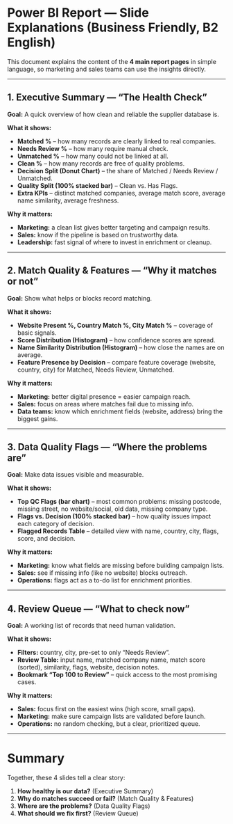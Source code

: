 # Power BI Report — Slide Explanations (Business Friendly, B2 English)

This document explains the content of the **4 main report pages** in simple language, so marketing and sales teams can use the insights directly.

---

## 1. Executive Summary — “The Health Check”
**Goal:** A quick overview of how clean and reliable the supplier database is.

**What it shows:**
- **Matched %** – how many records are clearly linked to real companies.  
- **Needs Review %** – how many require manual check.  
- **Unmatched %** – how many could not be linked at all.  
- **Clean %** – how many records are free of quality problems.  
- **Decision Split (Donut Chart)** – the share of Matched / Needs Review / Unmatched.  
- **Quality Split (100% stacked bar)** – Clean vs. Has Flags.  
- **Extra KPIs** – distinct matched companies, average match score, average name similarity, average freshness.

**Why it matters:**  
- **Marketing:** a clean list gives better targeting and campaign results.  
- **Sales:** know if the pipeline is based on trustworthy data.  
- **Leadership:** fast signal of where to invest in enrichment or cleanup.

---

## 2. Match Quality & Features — “Why it matches or not”
**Goal:** Show what helps or blocks record matching.

**What it shows:**
- **Website Present %, Country Match %, City Match %** – coverage of basic signals.  
- **Score Distribution (Histogram)** – how confidence scores are spread.  
- **Name Similarity Distribution (Histogram)** – how close the names are on average.  
- **Feature Presence by Decision** – compare feature coverage (website, country, city) for Matched, Needs Review, Unmatched.

**Why it matters:**  
- **Marketing:** better digital presence = easier campaign reach.  
- **Sales:** focus on areas where matches fail due to missing info.  
- **Data teams:** know which enrichment fields (website, address) bring the biggest gains.

---

## 3. Data Quality Flags — “Where the problems are”
**Goal:** Make data issues visible and measurable.

**What it shows:**
- **Top QC Flags (bar chart)** – most common problems: missing postcode, missing street, no website/social, old data, missing company type.  
- **Flags vs. Decision (100% stacked bar)** – how quality issues impact each category of decision.  
- **Flagged Records Table** – detailed view with name, country, city, flags, score, and decision.

**Why it matters:**  
- **Marketing:** know what fields are missing before building campaign lists.  
- **Sales:** see if missing info (like no website) blocks outreach.  
- **Operations:** flags act as a to-do list for enrichment priorities.

---

## 4. Review Queue — “What to check now”
**Goal:** A working list of records that need human validation.

**What it shows:**
- **Filters:** country, city, pre-set to only “Needs Review”.  
- **Review Table:** input name, matched company name, match score (sorted), similarity, flags, website, decision notes.  
- **Bookmark “Top 100 to Review”** – quick access to the most promising cases.

**Why it matters:**  
- **Sales:** focus first on the easiest wins (high score, small gaps).  
- **Marketing:** make sure campaign lists are validated before launch.  
- **Operations:** no random checking, but a clear, prioritized queue.

---

# Summary
Together, these 4 slides tell a clear story:  
1. **How healthy is our data?** (Executive Summary)  
2. **Why do matches succeed or fail?** (Match Quality & Features)  
3. **Where are the problems?** (Data Quality Flags)  
4. **What should we fix first?** (Review Queue)